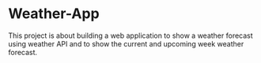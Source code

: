 #                                                      Weather-App
This project is about building a web application to show a weather forecast using weather API and to show the current and upcoming week weather forecast.
